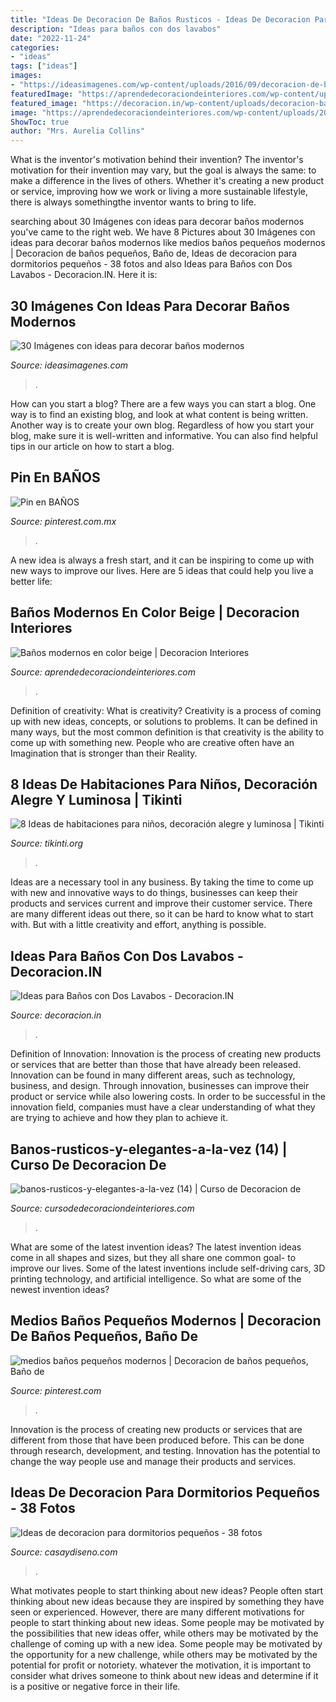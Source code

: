 ```yaml
---
title: "Ideas De Decoracion De Baños Rusticos - Ideas De Decoracion Para Dormitorios Pequeños"
description: "Ideas para baños con dos lavabos"
date: "2022-11-24"
categories:
- "ideas"
tags: ["ideas"]
images:
- "https://ideasimagenes.com/wp-content/uploads/2016/09/decoracion-de-banos-para-ninos2.jpg"
featuredImage: "https://aprendedecoraciondeinteriores.com/wp-content/uploads/2019/05/Banos-modernos-en-color-beige-1.jpg"
featured_image: "https://decoracion.in/wp-content/uploads/decoracion-banos1.jpg"
image: "https://aprendedecoraciondeinteriores.com/wp-content/uploads/2019/05/Banos-modernos-en-color-beige-1.jpg"
ShowToc: true
author: "Mrs. Aurelia Collins"
---
```



What is the inventor's motivation behind their invention?
The inventor's motivation for their invention may vary, but the goal is always the same: to make a difference in the lives of others. Whether it's creating a new product or service, improving how we work or living a more sustainable lifestyle, there is always somethingthe inventor wants to bring to life.

	

		
searching about 30 Imágenes con ideas para decorar baños modernos you've came to the right web. We have 8 Pictures about 30 Imágenes con ideas para decorar baños modernos like medios baños pequeños modernos | Decoracion de baños pequeños, Baño de, Ideas de decoracion para dormitorios pequeños - 38 fotos and also Ideas para Baños con Dos Lavabos - Decoracion.IN. Here it is:
		
    
## 30 Imágenes Con Ideas Para Decorar Baños Modernos

<img loading=lazy src="https://ideasimagenes.com/wp-content/uploads/2016/09/decoracion-de-banos-para-ninos2.jpg" onerror="this.onerror=null;this.src='https://tse2.mm.bing.net/th?id=OIP.dFUZBoBZmHHFOvBxgvjvtQHaHa&amp;pid=15.1';" alt="30 Imágenes con ideas para decorar baños modernos">

_Source: ideasimagenes.com_

>. 

	

How can you start a blog?
There are a few ways you can start a blog. One way is to find an existing blog, and look at what content is being written. Another way is to create your own blog. Regardless of how you start your blog, make sure it is well-written and informative. You can also find helpful tips in our article on how to start a blog.

    
## Pin En BAÑOS

<img loading=lazy src="https://i.pinimg.com/736x/f3/ab/d4/f3abd4191314e9a3fc1d147c0603462d.jpg" onerror="this.onerror=null;this.src='https://tse1.mm.bing.net/th?id=OIP.sfjtvGE3gX-MiJ9etVk8VAHaLH&amp;pid=15.1';" alt="Pin en BAÑOS">

_Source: pinterest.com.mx_

>. 

	

A new idea is always a fresh start, and it can be inspiring to come up with new ways to improve our lives. Here are 5 ideas that could help you live a better life: 

    
## Baños Modernos En Color Beige | Decoracion Interiores

<img loading=lazy src="https://aprendedecoraciondeinteriores.com/wp-content/uploads/2019/05/Banos-modernos-en-color-beige-1.jpg" onerror="this.onerror=null;this.src='https://tse2.mm.bing.net/th?id=OIP.70kA2XUtJ6v1cq7xT59EyQHaJ4&amp;pid=15.1';" alt="Baños modernos en color beige | Decoracion Interiores">

_Source: aprendedecoraciondeinteriores.com_

>. 

	

Definition of creativity: What is creativity?
Creativity is a process of coming up with new ideas, concepts, or solutions to problems. It can be defined in many ways, but the most common definition is that creativity is the ability to come up with something new. People who are creative often have an Imagination that is stronger than their Reality.

    
## 8 Ideas De Habitaciones Para Niños, Decoración Alegre Y Luminosa | Tikinti

<img loading=lazy src="http://tikinti.org/wp-content/uploads/2014/08/habitaciones-de-niños-tikinti-1-684x1024.jpg" onerror="this.onerror=null;this.src='https://tse4.mm.bing.net/th?id=OIP.w75_kvrwJxNDEcxQIXYe_wHaLF&amp;pid=15.1';" alt="8 Ideas de habitaciones para niños, decoración alegre y luminosa | Tikinti">

_Source: tikinti.org_

>. 

	

Ideas are a necessary tool in any business. By taking the time to come up with new and innovative ways to do things, businesses can keep their products and services current and improve their customer service. There are many different ideas out there, so it can be hard to know what to start with. But with a little creativity and effort, anything is possible.

    
## Ideas Para Baños Con Dos Lavabos - Decoracion.IN

<img loading=lazy src="https://decoracion.in/wp-content/uploads/decoracion-banos1.jpg" onerror="this.onerror=null;this.src='https://tse2.mm.bing.net/th?id=OIP.XHW5rovxz57BiorrVzV90gHaLA&amp;pid=15.1';" alt="Ideas para Baños con Dos Lavabos - Decoracion.IN">

_Source: decoracion.in_

>. 

	

Definition of Innovation:
Innovation is the process of creating new products or services that are better than those that have already been released. Innovation can be found in many different areas, such as technology, business, and design. Through innovation, businesses can improve their product or service while also lowering costs. In order to be successful in the innovation field, companies must have a clear understanding of what they are trying to achieve and how they plan to achieve it.

    
## Banos-rusticos-y-elegantes-a-la-vez (14) | Curso De Decoracion De

<img loading=lazy src="https://cursodedecoraciondeinteriores.com/wp-content/uploads/2017/05/banos-rusticos-y-elegantes-a-la-vez-14.jpg" onerror="this.onerror=null;this.src='https://tse3.mm.bing.net/th?id=OIP.ki42EgmJfx1LDSMfs-LCvwHaLz&amp;pid=15.1';" alt="banos-rusticos-y-elegantes-a-la-vez (14) | Curso de Decoracion de">

_Source: cursodedecoraciondeinteriores.com_

>. 

	

What are some of the latest invention ideas?
The latest invention ideas come in all shapes and sizes, but they all share one common goal- to improve our lives. Some of the latest inventions include self-driving cars, 3D printing technology, and artificial intelligence. So what are some of the newest invention ideas?

    
## Medios Baños Pequeños Modernos | Decoracion De Baños Pequeños, Baño De

<img loading=lazy src="https://i.pinimg.com/736x/64/24/84/6424844b6d564bcf444286e4882be48c.jpg" onerror="this.onerror=null;this.src='https://tse4.mm.bing.net/th?id=OIP.ULxlmrPBmgPywmIg7fEE8gHaLF&amp;pid=15.1';" alt="medios baños pequeños modernos | Decoracion de baños pequeños, Baño de">

_Source: pinterest.com_

>. 

	

Innovation is the process of creating new products or services that are different from those that have been produced before. This can be done through research, development, and testing. Innovation has the potential to change the way people use and manage their products and services.

    
## Ideas De Decoracion Para Dormitorios Pequeños - 38 Fotos

<img loading=lazy src="https://casaydiseno.com/wp-content/uploads/2015/12/ideas-de-decoracion-para-dormitorios-pequeños-verde.jpg" onerror="this.onerror=null;this.src='https://tse2.mm.bing.net/th?id=OIP.m5bbptsNDKwfQy7U3VM4VAHaJ3&amp;pid=15.1';" alt="Ideas de decoracion para dormitorios pequeños - 38 fotos">

_Source: casaydiseno.com_

>. 

	

What motivates people to start thinking about new ideas?
People often start thinking about new ideas because they are inspired by something they have seen or experienced. However, there are many different motivations for people to start thinking about new ideas. Some people may be motivated by the possibilities that new ideas offer, while others may be motivated by the challenge of coming up with a new idea. Some people may be motivated by the opportunity for a new challenge, while others may be motivated by the potential for profit or notoriety. whatever the motivation, it is important to consider what drives someone to think about new ideas and determine if it is a positive or negative force in their life.

